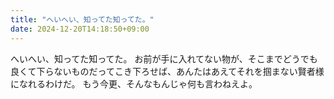```yaml
---
title: "へいへい、知ってた知ってた。"
date: 2024-12-20T14:18:50+09:00
---
```

へいへい、知ってた知ってた。
お前が手に入れてない物が、そこまでどうでも良くて下らないものだってこき下ろせば、あんたはあえてそれを掴まない賢者様になれるわけだ。
もう今更、そんなもんじゃ何も言わねえよ。

